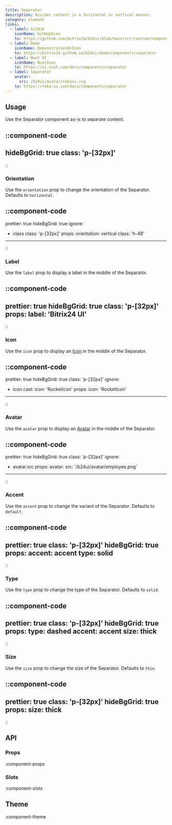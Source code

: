 ```yaml
---
title: Separator
description: Divides content in a horizontal or vertical manner.
category: element
links:
  - label: GitHub
    iconName: GitHubIcon
    to: https://github.com/bitrix24/b24ui/blob/main/src/runtime/components/Separator.vue
  - label: Demo
    iconName: DemonstrationOnIcon
    to: https://bitrix24.github.io/b24ui/demo/components/separator
  - label: Nuxt UI
    iconName: NuxtIcon
    to: https://ui.nuxt.com/docs/components/separator
  - label: Separator
    avatar:
      src: /b24ui/avatar/rekaui.svg
    to: https://reka-ui.com/docs/components/separator
---
```


## Usage

Use the Separator component as-is to separate content.

::component-code
---
hideBgGrid: true
class: 'p-[32px]'
---
::

### Orientation

Use the `orientation` prop to change the orientation of the Separator. Defaults to `horizontal`.

::component-code
---
prettier: true
hideBgGrid: true
ignore:
  - class
class: 'p-[32px]'
props:
  orientation: vertical
  class: 'h-48'
---
::

### Label

Use the `label` prop to display a label in the middle of the Separator.

::component-code
---
prettier: true
hideBgGrid: true
class: 'p-[32px]'
props:
  label: 'Bitrix24 UI'
---
::

### Icon

Use the `icon` prop to display an [Icon](https://bitrix24.github.io/b24icons/guide/icons.html) in the middle of the Separator.

::component-code
---
prettier: true
hideBgGrid: true
class: 'p-[32px]'
ignore:
  - icon
cast:
  icon: 'RocketIcon'
props:
  icon: 'RocketIcon'
---
::

### Avatar

Use the `avatar` prop to display an [Avatar](/docs/components/avatar/) in the middle of the Separator.

::component-code
---
prettier: true
hideBgGrid: true
class: 'p-[32px]'
ignore:
  - avatar.src
props:
  avatar:
    src: '/b24ui/avatar/employee.png'
---
::

### Accent

Use the `accent` prop to change the variant of the Separator. Defaults to `default`.

::component-code
---
prettier: true
class: 'p-[32px]'
hideBgGrid: true
props:
  accent: accent
  type: solid
---
::

### Type

Use the `type` prop to change the type of the Separator. Defaults to `solid`.

::component-code
---
prettier: true
class: 'p-[32px]'
hideBgGrid: true
props:
  type: dashed
  accent: accent
  size: thick
---
::

### Size

Use the `size` prop to change the size of the Separator. Defaults to `thin`.

::component-code
---
prettier: true
class: 'p-[32px]'
hideBgGrid: true
props:
  size: thick
---
::

## API

### Props

:component-props

### Slots

:component-slots

## Theme

:component-theme
